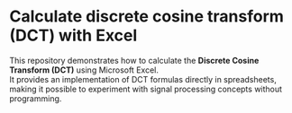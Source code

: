 # Calculate discrete cosine transform (DCT) with Excel


This repository demonstrates how to calculate the **Discrete Cosine Transform (DCT)** using Microsoft Excel.  
It provides an implementation of DCT formulas directly in spreadsheets, making it possible to experiment with signal processing concepts without programming.

